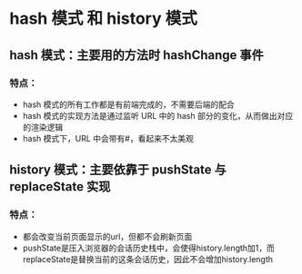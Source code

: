 <!--
 * @Description:
 * @Author: 曹俊
 * @Date: 2022-09-19 09:47:58
 * @LastEditors: 曹俊
 * @LastEditTime: 2022-09-19 15:12:57
-->

# hash 模式 和 history 模式

## hash 模式：主要用的方法时 hashChange 事件

### 特点：

- hash 模式的所有工作都是有前端完成的，不需要后端的配合
- hash 模式的实现方法是通过监听 URL 中的 hash 部分的变化，从而做出对应的渲染逻辑
- hash 模式下，URL 中会带有#，看起来不太美观

## history 模式：主要依靠于 pushState 与 replaceState 实现

### 特点：
- 都会改变当前页面显示的url，但都不会刷新页面
- pushState是压入浏览器的会话历史栈中，会使得history.length加1，而replaceState是替换当前的这条会话历史，因此不会增加history.length
